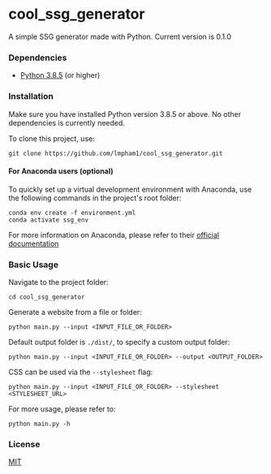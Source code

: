 # cool_ssg_generator
A simple SSG generator made with Python.
Current version is 0.1.0

### Dependencies
- [Python 3.8.5](https://www.python.org/downloads/) (or higher)

### Installation
Make sure you have installed Python version 3.8.5 or above. No other dependencies is currently needed.

To clone this project, use:
```console
git clone https://github.com/lmpham1/cool_ssg_generator.git
```

#### For Anaconda users (optional)
To quickly set up a virtual development environment with Anaconda, use the following commands in the project's root folder:
```console
conda env create -f environment.yml
conda activate ssg_env
```
For more information on Anaconda, please refer to their [official documentation](https://docs.anaconda.com/)

### Basic Usage
Navigate to the project folder:
```console
cd cool_ssg_generator
```
Generate a website from a file or folder:
```console
python main.py --input <INPUT_FILE_OR_FOLDER>
```
Default output folder is `./dist/`, to specify a custom output folder:
```console
python main.py --input <INPUT_FILE_OR_FOLDER> --output <OUTPUT_FOLDER>
```
CSS can be used via the `--stylesheet` flag:
```console
python main.py --input <INPUT_FILE_OR_FOLDER> --stylesheet <STYLESHEET_URL>
```
For more usage, please refer to:
```console
python main.py -h
```

### License
[MIT](LICENSE)
